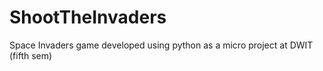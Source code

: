 # ShootTheInvaders
Space Invaders game developed using python as a micro project at DWIT (fifth sem)
